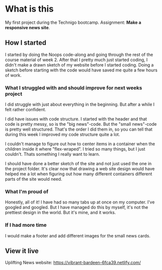 # What is this
My first project during the Technigo bootcamp. 
Assignment: **Make a responsive news site**.
## How I started
I started by doing the Noops code-along and going through the rest of the course material of week 2. After that I pretty much just started coding, I didn't make a drawn sketch of my website before I started coding. Doing a sketch before starting with the code would have saved me quite a few hours of work.  
### What I struggled with and should improve for next weeks project
I did struggle with just about everything in the beginning. But after a while I felt rather confident. 

I did have issues with code structure. I started with the header and that code is pretty messy, so is the "big news"-code. But the "small news"-code is pretty well structured. That's the order I did them in, so you can tell that during this week I improved my code structure quite a lot. 

I couldn't manage to figure out how to center items in a container when the children inside it where "flex-wraped". I tried so many things, but I just couldn't. Thats something I really want to learn. 

I should have done a better sketch of the site and not just used the one in the project folder. It's clear now that drawing a web site design would have helped me a lot when figuring out how many different containers different parts of the site would need. 

### What I'm proud of
Honestly, all of it! I have had so many tabs up at once on my computer. I've googled and googled. But I have managed do this by myself, it's not the prettiest design in the world. But it's mine, and it works. 

### If I had more time
I would make a footer and add different images for the small news cards. 

## View it live
Uplifting News website:
https://vibrant-bardeen-6fca39.netlify.com/
